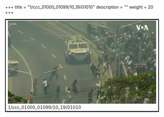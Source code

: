 +++
title = "1/ccc_01000_01099/10_19/01010"
description = ""
weight = 20
+++

<table style="border:2px solid black;max-width:800px;max-height:800px;" 
><tr><td>
<img class="center-fit-jpg"
src="/jpg_/aaa_20190430_NxaOmWaI8sI_01009.jpg">
1/ccc_01000_01099/10_19/01010
</img></td></tr></table>
